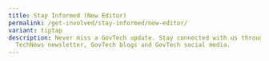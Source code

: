 ```yaml
---
title: Stay Informed (New Editor)
permalink: /get-involved/stay-informed/new-editor/
variant: tiptap
description: Never miss a GovTech update. Stay connected with us through our
  TechNews newsletter, GovTech blogs and GovTech social media.
---
```

